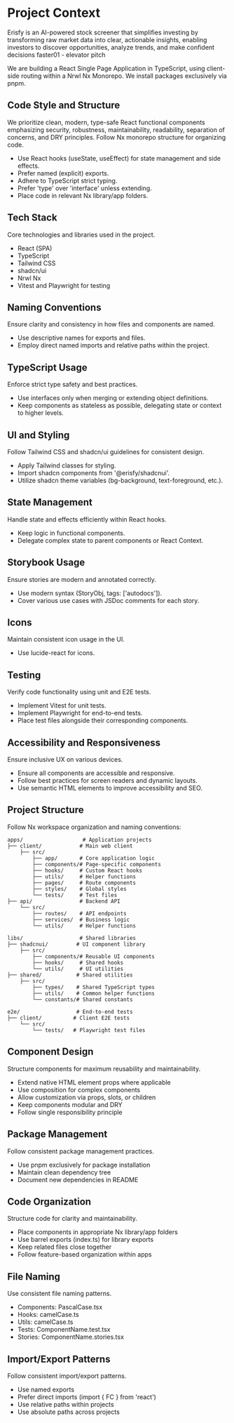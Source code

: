 # Project Context

Erisfy is an AI-powered stock screener that simplifies investing by transforming raw market data into clear, actionable insights, enabling investors to discover opportunities, analyze trends, and make confident decisions faster​01 - elevator pitch

We are building a React Single Page Application in TypeScript, using client-side routing within a Nrwl Nx Monorepo. We install packages exclusively via pnpm.

## Code Style and Structure

We prioritize clean, modern, type-safe React functional components emphasizing security, robustness, maintainability, readability, separation of concerns, and DRY principles. Follow Nx monorepo structure for organizing code.

- Use React hooks (useState, useEffect) for state management and side effects.
- Prefer named (explicit) exports.
- Adhere to TypeScript strict typing.
- Prefer 'type' over 'interface' unless extending.
- Place code in relevant Nx library/app folders.

## Tech Stack

Core technologies and libraries used in the project.

- React (SPA)
- TypeScript
- Tailwind CSS
- shadcn/ui
- Nrwl Nx
- Vitest and Playwright for testing

## Naming Conventions

Ensure clarity and consistency in how files and components are named.

- Use descriptive names for exports and files.
- Employ direct named imports and relative paths within the project.

## TypeScript Usage

Enforce strict type safety and best practices.

- Use interfaces only when merging or extending object definitions.
- Keep components as stateless as possible, delegating state or context to higher levels.

## UI and Styling

Follow Tailwind CSS and shadcn/ui guidelines for consistent design.

- Apply Tailwind classes for styling.
- Import shadcn components from '@erisfy/shadcnui'.
- Utilize shadcn theme variables (bg-background, text-foreground, etc.).

## State Management

Handle state and effects efficiently within React hooks.

- Keep logic in functional components.
- Delegate complex state to parent components or React Context.

## Storybook Usage

Ensure stories are modern and annotated correctly.

- Use modern syntax (StoryObj, tags: ['autodocs']).
- Cover various use cases with JSDoc comments for each story.

## Icons

Maintain consistent icon usage in the UI.

- Use lucide-react for icons.

## Testing

Verify code functionality using unit and E2E tests.

- Implement Vitest for unit tests.
- Implement Playwright for end-to-end tests.
- Place test files alongside their corresponding components.

## Accessibility and Responsiveness

Ensure inclusive UX on various devices.

- Ensure all components are accessible and responsive.
- Follow best practices for screen readers and dynamic layouts.
- Use semantic HTML elements to improve accessibility and SEO.

## Project Structure

Follow Nx workspace organization and naming conventions:

```text
apps/                   # Application projects
├── client/            # Main web client
    ├── src/
        ├── app/       # Core application logic
        ├── components/# Page-specific components
        ├── hooks/     # Custom React hooks
        ├── utils/     # Helper functions
        ├── pages/     # Route components
        ├── styles/    # Global styles
        └── tests/     # Test files
├── api/               # Backend API
    └── src/          
        ├── routes/    # API endpoints
        ├── services/  # Business logic
        └── utils/     # Helper functions

libs/                  # Shared libraries
├── shadcnui/         # UI component library
    ├── src/
        ├── components/# Reusable UI components
        ├── hooks/     # Shared hooks
        └── utils/     # UI utilities
├── shared/           # Shared utilities
    ├── src/
        ├── types/    # Shared TypeScript types
        ├── utils/    # Common helper functions
        └── constants/# Shared constants

e2e/                  # End-to-end tests
├── client/          # Client E2E tests
    └── src/
        └── tests/   # Playwright test files
```

## Component Design

Structure components for maximum reusability and maintainability.

- Extend native HTML element props where applicable
- Use composition for complex components
- Allow customization via props, slots, or children
- Keep components modular and DRY
- Follow single responsibility principle

## Package Management

Follow consistent package management practices.

- Use pnpm exclusively for package installation
- Maintain clean dependency tree
- Document new dependencies in README

## Code Organization

Structure code for clarity and maintainability.

- Place components in appropriate Nx library/app folders
- Use barrel exports (index.ts) for library exports
- Keep related files close together
- Follow feature-based organization within apps

## File Naming

Use consistent file naming patterns.

- Components: PascalCase.tsx
- Hooks: camelCase.ts
- Utils: camelCase.ts
- Tests: ComponentName.test.tsx
- Stories: ComponentName.stories.tsx

## Import/Export Patterns

Follow consistent import/export patterns.

- Use named exports
- Prefer direct imports (import { FC } from 'react')
- Use relative paths within projects
- Use absolute paths across projects
